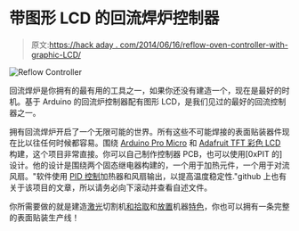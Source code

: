 # 带图形 LCD 的回流焊炉控制器

> 原文:[https://hack aday . com/2014/06/16/reflow-oven-controller-with-graphic-LCD/](https://hackaday.com/2014/06/16/reflow-oven-controller-with-graphic-lcd/)

![Reflow Controller](../Images/d82617e6c688d680ff28cce4eb9493ad.png)

回流焊炉是你拥有的最有用的工具之一，如果你还没有建造一个，现在是最好的时机。基于 Arduino 的回流炉控制器配有图形 LCD，是我们见过的最好的回流控制器之一。

拥有回流焊炉开启了一个无限可能的世界。所有这些不可能焊接的表面贴装器件现在比以往任何时候都容易。围绕 [Arduino Pro Micro](https://www.sparkfun.com/products/12640) 和 [Adafruit TFT 彩色 LCD](http://www.adafruit.com/products/358) 构建，这个项目非常直接。你可以自己制作控制器 PCB，也可以使用[0xPIT 的]设计。他的设计是围绕两个固态继电器构建的，一个用于加热元件，一个用于对流风扇。"软件使用 [PID 控制](http://en.wikipedia.org/wiki/PID_controller)加热器和风扇输出，以提高温度稳定性."github 上也有关于该项目的文章，所以请务必向下滚动并查看自述文件。

你所需要做的就是建造[激光](http://hackaday.com/2013/04/03/homebuilt-laser-cutter-ideas/)切割机[和](http://hackaday.com/2013/05/01/diy-laser-cutter-built-to-make-stencils/)[拾取](http://hackaday.com/2014/03/13/manual-pick-and-place/)和[放置](http://hackaday.com/2014/03/23/humble-beginnings-of-a-pick-and-place-machine/)机器[特色](http://hackaday.com/2014/06/12/3d-printed-trays-for-your-pick-and-place-machine/)，你也可以拥有一条完整的表面贴装生产线！